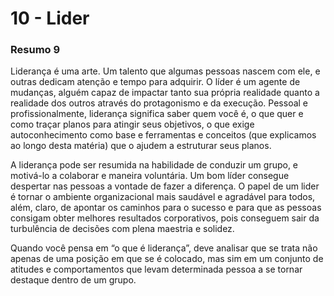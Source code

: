 # 10 - Lider

### Resumo 9

  Liderança é uma arte. Um talento que algumas pessoas nascem com ele, e outras dedicam atenção e tempo para adquirir. O líder é um agente de mudanças, alguém capaz de impactar tanto sua própria realidade quanto a realidade dos outros através do protagonismo e da execução. Pessoal e profissionalmente, liderança significa saber quem você é, o que quer e como traçar planos para atingir seus objetivos, o que exige autoconhecimento como base e ferramentas e conceitos (que explicamos ao longo desta matéria) que o ajudem a estruturar seus planos.
  
  A liderança pode ser resumida na habilidade de conduzir um grupo, e motivá-lo a colaborar e maneira voluntária. Um bom líder consegue despertar nas pessoas a vontade de fazer a diferença. O papel de um lider é tornar o ambiente organizacional mais saudável e agradável para todos, além, claro, de apontar os caminhos para o sucesso e para que as pessoas consigam obter melhores resultados corporativos, pois conseguem sair da turbulência de decisões com plena maestria e solidez.
  
  Quando você pensa em “o que é liderança”, deve analisar que se trata não apenas de uma posição em que se é colocado, mas sim em um conjunto de atitudes e comportamentos que levam determinada pessoa a se tornar destaque dentro de um grupo.
